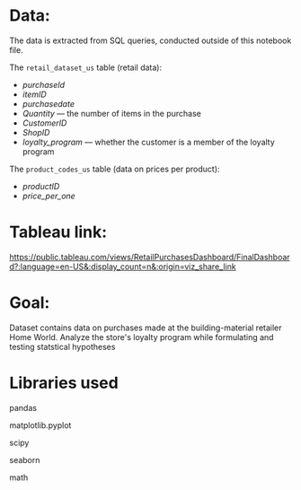 # Data: 
The data is extracted from SQL queries, conducted outside of this notebook file.

The `retail_dataset_us` table (retail data):

- *purchaseId*
- *itemID* 
- *purchasedate*
- *Quantity* — the number of items in the purchase
- *CustomerID*
- *ShopID* 
- *loyalty_program* — whether the customer is a member of the loyalty program


The `product_codes_us` table (data on prices per product):

- *productID* 
- *price_per_one*

# Tableau link:
https://public.tableau.com/views/RetailPurchasesDashboard/FinalDashboard?:language=en-US&:display_count=n&:origin=viz_share_link

# Goal:
Dataset contains data on purchases made at the building-material retailer Home World. Analyze the store's loyalty program while formulating and testing statstical hypotheses

# Libraries used
pandas

matplotlib.pyplot

scipy

seaborn

math
